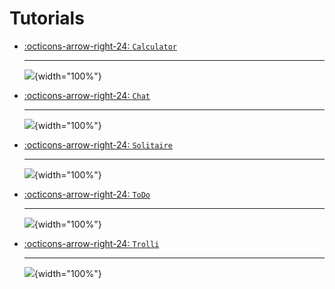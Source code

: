 # Tutorials

<div class="grid cards" markdown>

-   [:octicons-arrow-right-24: `Calculator`](calculator.md)

    ---
    ![](https://raw.githubusercontent.com/flet-dev/flet/docs/fix-links/sdk/python/examples/tutorials/calculator/media/app.gif){width="100%"}

-   [:octicons-arrow-right-24: `Chat`](chat.md)

    ---
    ![](https://raw.githubusercontent.com/flet-dev/flet/docs/fix-links/sdk/python/examples/tutorials/chat/media/chat.gif){width="100%"}

-   [:octicons-arrow-right-24: `Solitaire`](solitaire.md)

    ---
    ![](https://raw.githubusercontent.com/flet-dev/flet/docs/fix-links/sdk/python/examples/tutorials/solitaire/media/part1-final.gif){width="100%"}

-   [:octicons-arrow-right-24: `ToDo`](todo.md)

    ---
    ![](https://raw.githubusercontent.com/flet-dev/flet/docs/fix-links/sdk/python/examples/tutorials/todo/media/app-4.png){width="100%"}

-   [:octicons-arrow-right-24: `Trolli`](trolli.md)

    ---
    ![](https://raw.githubusercontent.com/flet-dev/flet/docs/fix-links/sdk/python/examples/tutorials/trolli/media/drag-drop-list.gif){width="100%"}

</div>
